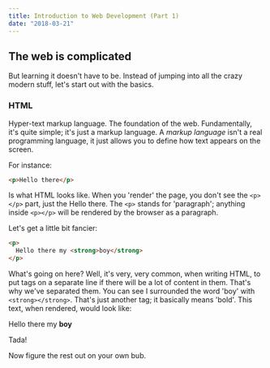 ```yaml
---
title: Introduction to Web Development (Part 1)
date: "2018-03-21"
---
```


## The web is complicated

But learning it doesn't have to be. Instead of jumping into all the crazy modern stuff, let's start out with the basics.

### HTML

Hyper-text markup language. The foundation of the web. Fundamentally, it's quite simple; it's just a markup language. A *markup language* isn't a real programming language, it just allows you to define how text appears on the screen.

For instance:
```html
<p>Hello there</p>
```
Is what HTML looks like. When you 'render' the page, you don't see the `<p></p>` part, just the Hello there. The `<p>` stands for 'paragraph'; anything inside `<p></p>` will be rendered by the browser as a paragraph.

Let's get a little bit fancier:
```html
<p>
  Hello there my <strong>boy</strong>
</p>
```
What's going on here? Well, it's very, very common, when writing HTML, to put tags on a separate line if there will be a lot of content in them. That's why we've separated them. You can see I surrounded the word 'boy' with `<strong></strong>`. That's just another tag; it basically means 'bold'. This text, when rendered, would look like:

Hello there my **boy**

Tada!

Now figure the rest out on your own bub.